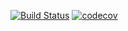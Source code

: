 [![Build Status](https://travis-ci.org/code-dot-org/artist.svg?branch=master)](https://travis-ci.org/code-dot-org/artist)
[![codecov](https://codecov.io/gh/code-dot-org/artist/branch/master/graph/badge.svg)](https://codecov.io/gh/code-dot-org/artist)
